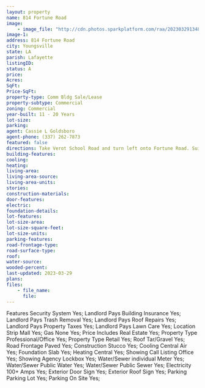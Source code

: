 ```yaml
---
layout: property
name: 814 Fortune Road
image:
    - image_file: "http://cdn.photos.sparkplatform.com/raa/20230329134820806844000000.jpg"
image-1:
address: 814 Fortune Road
city: Youngsville
state: LA
parish: Lafayette
listingID: 
status: A
price: 
Acres: 
SqFt: 
Price-SqFt: 
property-type: Comm Bldg Sale/Lease
property-subtype: Commercial
zoning: Commercial
year-built: 11 - 20 Years
lot-size: 
parking: 
agent: Cassie L Goldsboro
agent-phone: (337) 262-7873
featured: false
directions: Take Verot School Road and turn left onto Fortune Road. Suite is located in Fortune Plaza Shopping Center.
building-features: 
cooling: 
heating: 
living-area: 
living-area-source: 
living-area-units: 
stories: 
construction-materials: 
door-features: 
electric: 
foundation-details: 
lot-features: 
lot-size-area: 
lot-size-square-feet: 
lot-size-units: 
parking-features: 
road-frontage-type: 
road-surface-type: 
roof: 
water-source: 
wooded-percent: 
last-updated: 2023-03-29
plans: 
files:
    - file_name:
      file:
---
```

Features	Security System	Yes;
Landlord Pays	Building Insurance	Yes;
Landlord Pays	Trash Removal	Yes;
Landlord Pays	Roof Repairs	Yes;
Landlord Pays	Property Taxes	Yes;
Landlord Pays	Lawn Care	Yes;
Location	Strip Mall	Yes;
Gas	None	Yes;
Price Includes	Real Estate	Yes;
Property Type	Professional/Office	Yes;
Property Type	Retail	Yes;
Roof	Tar/Gravel	Yes;
Road Frontage	Paved	Yes;
Construction	Stucco	Yes;
Cooling	Central Air	Yes;
Foundation	Slab	Yes;
Heating	Central	Yes;
Showing	Call Listing Office	Yes;
Showing	Agency Lockbox	Yes;
Water/Sewer	individual Meter	Yes;
Water/Sewer	Public Water	Yes;
Water/Sewer	Public Sewer	Yes;
Electricity	100+ Amps	Yes;
Exterior	Door Sign	Yes;
Exterior	Roof Sign	Yes;
Parking	Parking Lot	Yes;
Parking	On Site	Yes;

